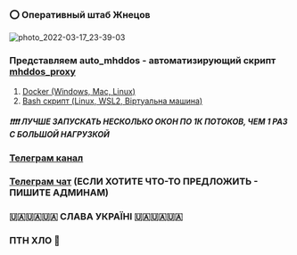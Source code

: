 ### ⭕️ Оперативный штаб Жнецов
![photo_2022-03-17_23-39-03](https://user-images.githubusercontent.com/41838573/158963538-944690c4-83ea-4934-9a29-6eb8f1e61f3a.jpg)

### Представляем auto_mhddos - автоматизирующий скрипт [mhddos_proxy](https://github.com/porthole-ascend-cinnamon/mhddos_proxy)

1. [Docker (Windows, Mac, Linux)](./docker/README.md)
2. [Bash скрипт (Linux, WSL2, Віртуальна машина)](./bash/README.md)


##### ❗️❗️❗️❗️ ЛУЧШЕ ЗАПУСКАТЬ НЕСКОЛЬКО ОКОН ПО 1К ПОТОКОВ, ЧЕМ 1 РАЗ С БОЛЬШОЙ НАГРУЗКОЙ
### [Телеграм канал](https://t.me/+-GoGtA_IsOk3YmE6)
### [Телеграм чат](https://t.me/+F1orZoe78h9iYTYy) (ЕСЛИ ХОТИТЕ ЧТО-ТО ПРЕДЛОЖИТЬ - ПИШИТЕ АДМИНАМ)
### 🇺🇦🇺🇦🇺🇦 СЛАВА УКРАЇНІ 🇺🇦🇺🇦🇺🇦
### ПТН ХЛО 🤡
